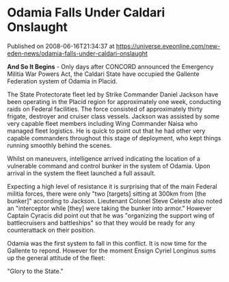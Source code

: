 # Odamia Falls Under Caldari Onslaught
Published on 2008-06-16T21:34:37 at https://universe.eveonline.com/new-eden-news/odamia-falls-under-caldari-onslaught

**And So It Begins** \- Only days after CONCORD announced the Emergency Militia War Powers Act, the Caldari State have occupied the Gallente Federation system of Odamia in Placid. 

The State Protectorate fleet led by Strike Commander Daniel Jackson have been operating in the Placid region for approximately one week, conducting raids on Federal facilities. The force consisted of approximately thirty frigate, destroyer and cruiser class vessels. Jackson was assisted by some very capable fleet members including Wing Commander Naisa who managed fleet logistics. He is quick to point out that he had other very capable commanders throughout this stage of deployment, who kept things running smoothly behind the scenes. 

Whilst on maneuvers, intelligence arrived indicating the location of a vulnerable command and control bunker in the system of Odamia. Upon arrival in the system the fleet launched a full assault. 

Expecting a high level of resistance it is surprising that of the main Federal militia forces, there were only "two [targets] sitting at 300km from [the bunker]" according to Jackson. Lieutenant Colonel Steve Celeste also noted an "interceptor while [they] were taking the bunker into armor." However Captain Cyracis did point out that he was "organizing the support wing of battlecruisers and battleships" so that they would be ready for any counterattack on their position. 

Odamia was the first system to fall in this conflict. It is now time for the Gallente to repond. However for the moment Ensign Cyriel Longinus sums up the general attitude of the fleet: 

"Glory to the State."
